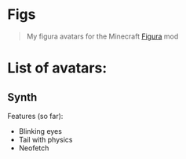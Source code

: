 # Figs
> My figura avatars for the Minecraft [Figura](https://modrinth.com/mod/figura) mod

# List of avatars:

## Synth

Features (so far):
- Blinking eyes
- Tail with physics
- Neofetch
  
